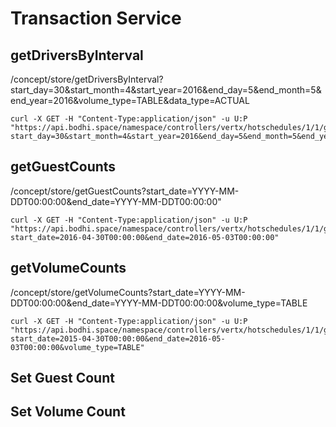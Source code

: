 # Transaction Service





## getDriversByInterval

/concept/store/getDriversByInterval?start_day=30&start_month=4&start_year=2016&end_day=5&end_month=5&end_year=2016&volume_type=TABLE&data_type=ACTUAL


````
curl -X GET -H "Content-Type:application/json" -u U:P "https://api.bodhi.space/namespace/controllers/vertx/hotschedules/1/1/getDriversByInterval?start_day=30&start_month=4&start_year=2016&end_day=5&end_month=5&end_year=2016&volume_type=TABLE&data_type=ACTUAL"
````




## getGuestCounts

/concept/store/getGuestCounts?start_date=YYYY-MM-DDT00:00:00&end_date=YYYY-MM-DDT00:00:00"

```
curl -X GET -H "Content-Type:application/json" -u U:P "https://api.bodhi.space/namespace/controllers/vertx/hotschedules/1/1/getGuestCounts?start_date=2016-04-30T00:00:00&end_date=2016-05-03T00:00:00"
```



## getVolumeCounts

/concept/store/getVolumeCounts?start_date=YYYY-MM-DDT00:00:00&end_date=YYYY-MM-DDT00:00:00&volume_type=TABLE

```
curl -X GET -H "Content-Type:application/json" -u U:P "https://api.bodhi.space/namespace/controllers/vertx/hotschedules/1/1/getVolumeCounts?start_date=2015-04-30T00:00:00&end_date=2016-05-03T00:00:00&volume_type=TABLE"
```

## Set Guest Count


## Set Volume Count

